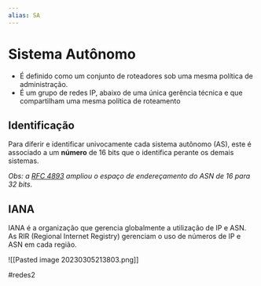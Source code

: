 ```yaml
---
alias: SA
---
```


# Sistema Autônomo

- É definido como um conjunto de roteadores sob uma mesma política de administração.
- É um grupo de redes IP, abaixo de uma única gerência técnica e que compartilham uma mesma política de roteamento

## Identificação

Para diferir e identificar univocamente cada sistema autônomo (AS), este é associado a um **número** de 16 bits que o identifica perante os demais sistemas.

*Obs: a [RFC 4893](https://www.iana.org/assignments/as-numbers/as-numbers.xml#as-numbers-1) ampliou o espaço de endereçamento do ASN de 16 para 32 bits.*

## IANA

IANA é a organização que gerencia globalmente a utilização de IP e ASN. As RIR (Regional Internet Registry) gerenciam o uso de números de IP e ASN em cada região.

![[Pasted image 20230305213803.png]]

#redes2

